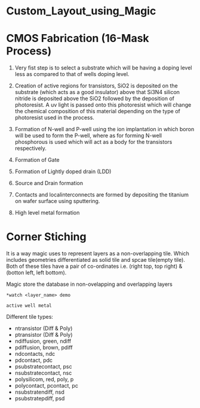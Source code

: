 # Custom_Layout_using_Magic

# CMOS Fabrication (16-Mask Process)

1. Very fist step is to select a substrate which will be having a doping level less as compared to that of wells doping level.

2. Creation of active regions for transistors, SiO2 is deposited on the substrate (which acts as a good insulator) above that Si3N4 silicon nitride is deposited above the SiO2 followed by the  deposition of photoresist. A uv light is passed onto this photoresist which will change the chemical composition of this material depending on the type of photoresist used in the process.

3. Formation of N-well and P-well using the ion implantation in which boron will be used to form the P-well, where as for forming N-well phosphorous is used which will act as a body for the transistors respectively.

4. Formation of Gate

5. Formation of Lightly doped drain (LDD)

6. Source and Drain formation

7. Contacts and localinterconnects are formed by depositing the titanium on wafer surface using sputtering.

8. High level metal formation

# Corner Stiching

It is a way magic uses to represent layers as a non-overlapping tile. Which includes geometries differentiated as solid tile and spcae tile(empty tile). Both of these tiles have a pair of co-ordinates i.e. (right top, top right) & (botton left, left bottom).

Magic store the database in non-ovelapping and overlapping layers
 

```
*watch <layer_name> demo

active well metal
```

Different tile types:

* ntransistor (Diff & Poly)
* ptransistor (Diff & Poly)
* ndiffusion, green, ndiff
* pdiffusion, brown, pdiff
* ndcontacts, ndc
* pdcontact, pdc
* psubstratecontact, psc
* nsubstratecontact, nsc
* polysilicom, red, poly, p
* polycontact, pcontact, pc
* nsubstratendiff, nsd
* psubstratepdiff, psd



